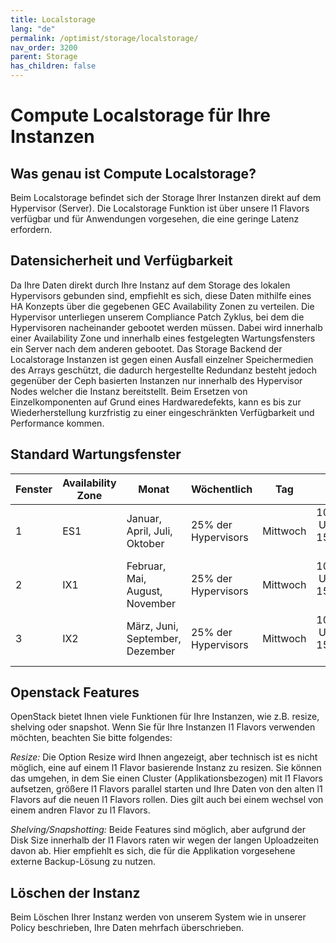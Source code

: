 ```yaml
---
title: Localstorage
lang: "de"
permalink: /optimist/storage/localstorage/
nav_order: 3200
parent: Storage
has_children: false
---
```


# Compute Localstorage für Ihre Instanzen

## Was genau ist Compute Localstorage?

Beim Localstorage befindet sich der Storage Ihrer Instanzen direkt auf dem Hypervisor (Server). Die Localstorage Funktion ist über unsere l1 Flavors verfügbar und für Anwendungen vorgesehen, die eine geringe Latenz erfordern.

## Datensicherheit und Verfügbarkeit

Da Ihre Daten direkt durch Ihre Instanz auf dem Storage des lokalen Hypervisors gebunden sind, empfiehlt es sich, diese Daten mithilfe eines HA Konzepts über die gegebenen GEC Availability Zonen zu verteilen. Die Hypervisor unterliegen unserem Compliance Patch Zyklus, bei dem  die Hypervisoren nacheinander gebootet werden müssen. Dabei wird innerhalb einer Availability Zone und innerhalb eines festgelegten Wartungsfensters ein Server nach dem anderen gebootet.
Das Storage Backend der Localstorage Instanzen ist gegen einen Ausfall einzelner Speichermedien des Arrays geschützt, die dadurch hergestellte Redundanz besteht jedoch gegenüber der Ceph basierten Instanzen nur innerhalb des Hypervisor Nodes welcher die Instanz bereitstellt. Beim Ersetzen von Einzelkomponenten auf Grund eines Hardwaredefekts, kann es bis zur Wiederherstellung kurzfristig zu einer eingeschränkten Verfügbarkeit und Performance kommen.

## Standard Wartungsfenster

| Fenster | Availability Zone | Monat | Wöchentlich | Tag | Zeit |
|:---|---|---|---|---|---:|
| 1 | ES1 | Januar, April, Juli, Oktober | 25% der Hypervisors | Mittwoch | 10:00 Uhr - 15:00 Uhr |
| 2 | IX1 | Februar, Mai, August, November | 25% der Hypervisors | Mittwoch | 10:00 Uhr - 15:00 Uhr |
| 3 | IX2 | März, Juni, September, Dezember | 25% der Hypervisors | Mittwoch | 10:00 Uhr - 15:00 Uhr |

## Openstack Features

OpenStack bietet Ihnen viele Funktionen für Ihre Instanzen, wie z.B. resize, shelving oder snapshot. Wenn Sie für Ihre Instanzen l1 Flavors verwenden möchten, beachten Sie bitte folgendes:

_Resize:_ Die Option Resize wird Ihnen angezeigt, aber technisch ist es nicht möglich, eine auf einem l1 Flavor basierende Instanz zu resizen. Sie können das umgehen, in dem Sie einen Cluster (Applikationsbezogen) mit l1 Flavors aufsetzen, größere l1 Flavors parallel starten und Ihre Daten von den alten l1 Flavors auf die neuen l1 Flavors rollen. Dies gilt auch bei einem wechsel von einem andren Flavor zu l1 Flavors.

_Shelving/Snapshotting:_ Beide Features sind möglich, aber aufgrund der Disk Size innerhalb der l1 Flavors raten wir wegen der langen Uploadzeiten davon ab. Hier empfiehlt es sich, die für die Applikation vorgesehene externe Backup-Lösung zu nutzen.

## Löschen der Instanz

Beim Löschen Ihrer Instanz werden von unserem System wie in unserer Policy beschrieben, Ihre Daten mehrfach überschrieben.

